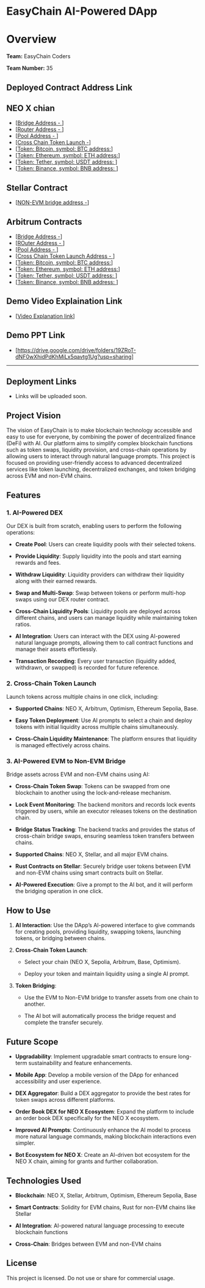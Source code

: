 # EasyChain AI-Powered DApp



# Overview



**Team:** EasyChain Coders  

**Team Number:** 35


## Deployed Contract Address Link

## NEO X chian
- [[Bridge Address - ](https://xt4scan.ngd.network/address/0xE844478Acb6b7714ac1ffb08aFC3E9D13a1E8fB7)]
- [[Router Address - ](https://xt4scan.ngd.network/address/0x27e11cd7831963101452dbd0f41c1d011f2fa122)]
- [[Pool Address - ](https://xt4scan.ngd.network/address/0x97bd50F8536ea5be0B82493FA60A4983B497d957)]
- [[Cross Chain Token Launch -](https://xt4scan.ngd.network/address/0x6cCfEe33866b840d8C67164D59DC28455AbAc10D)]
- [[Token: Bitcoin, symbol: BTC address:](https://xt4scan.ngd.network/address/0x273e4b4be0916f66816fab7bc2a2601e378fda9c)]
- [[Token: Ethereum, symbol: ETH address:](https://xt4scan.ngd.network/address/0x8a7813c4bdeec6158462603af9c5dff1f68e5fb0)]
- [[Token: Tether, symbol: USDT address: ](https://xt4scan.ngd.network/address/0xb4e2cb231e0f4af05a60f4b0586d0460c8df5485)]
- [[Token: Binance, symbol: BNB address: ](https://xt4scan.ngd.network/address/0xc155c82bd1a10e5bc4905e3edc945305ca490896)]


## Stellar Contract
- [[NON-EVM bridge address -](https://stellar.expert/explorer/testnet/contract/CA6UHQAJTSR24TCV6OBXAPFNDNT56HSJRIRBENDLXGW3TEWZQ37O52WR)]

## Arbitrum Contracts

- [[Bridge Address -](https://sepolia.arbiscan.io/address/0x0A063b3AD7044a122c4C0b31A5BcB07e9D8498be)]
- [[ROuter Address - ](https://sepolia.arbiscan.io/address/0xf40FC41d326Af8D45E58C36B1c79b29106CfDBCa)]
- [[Pool Address - ](https://sepolia.arbiscan.io/address/0x01774BfB8a716A2209988A868c8eD300e6fAC176)]
- [[Cross Chain Token Launch Address - ](https://sepolia.arbiscan.io/address/0xDbDb231b13D100D60a7616c3c5776d7A7de772f6)]
- [[Token: Bitcoin, symbol: BTC address:](https://xt4scan.ngd.network/address/0x273e4b4be0916f66816fab7bc2a2601e378fda9c)]
- [[Token: Ethereum, symbol: ETH address:](https://xt4scan.ngd.network/address/0x8a7813c4bdeec6158462603af9c5dff1f68e5fb0)]
- [[Token: Tether, symbol: USDT address: ](https://xt4scan.ngd.network/address/0xb4e2cb231e0f4af05a60f4b0586d0460c8df5485)]
- [[Token: Binance, symbol: BNB address: ](https://xt4scan.ngd.network/address/0xc155c82bd1a10e5bc4905e3edc945305ca490896)]

  
## Demo Video Explaination Link
- [[Video Explanation link](https://drive.google.com/drive/folders/1J-xDKvvvST1K3ZTIPQPO5AQaOGWE2Omz?usp=sharing)]


## Demo PPT Link
- [https://drive.google.com/drive/folders/19ZRoT-dNF0wXhidPdKhMiLx5qavtg1Ug?usp=sharing]


---

## Deployment Links
- Links will be uploaded soon.






## Project Vision



The vision of EasyChain is to make blockchain technology accessible and easy to use for everyone, by combining the power of decentralized finance (DeFi) with AI. Our platform aims to simplify complex blockchain functions such as token swaps, liquidity provision, and cross-chain operations by allowing users to interact through natural language prompts. This project is focused on providing user-friendly access to advanced decentralized services like token launching, decentralized exchanges, and token bridging across EVM and non-EVM chains.



## Features



### 1. **AI-Powered DEX**

Our DEX is built from scratch, enabling users to perform the following operations:



- **Create Pool**: Users can create liquidity pools with their selected tokens.

- **Provide Liquidity**: Supply liquidity into the pools and start earning rewards and fees.

- **Withdraw Liquidity**: Liquidity providers can withdraw their liquidity along with their earned rewards.

- **Swap and Multi-Swap**: Swap between tokens or perform multi-hop swaps using our DEX router contract.

- **Cross-Chain Liquidity Pools**: Liquidity pools are deployed across different chains, and users can manage liquidity while maintaining token ratios.

- **AI Integration**: Users can interact with the DEX using AI-powered natural language prompts, allowing them to call contract functions and manage their assets effortlessly.

- **Transaction Recording**: Every user transaction (liquidity added, withdrawn, or swapped) is recorded for future reference.



### 2. **Cross-Chain Token Launch**

Launch tokens across multiple chains in one click, including:



- **Supported Chains**: NEO X, Arbitrum, Optimism, Ethereum Sepolia, Base.

- **Easy Token Deployment**: Use AI prompts to select a chain and deploy tokens with initial liquidity across multiple chains simultaneously.

- **Cross-Chain Liquidity Maintenance**: The platform ensures that liquidity is managed effectively across chains.



### 3. **AI-Powered EVM to Non-EVM Bridge**

Bridge assets across EVM and non-EVM chains using AI:



- **Cross-Chain Token Swap**: Tokens can be swapped from one blockchain to another using the lock-and-release mechanism.

- **Lock Event Monitoring**: The backend monitors and records lock events triggered by users, while an executor releases tokens on the destination chain.

- **Bridge Status Tracking**: The backend tracks and provides the status of cross-chain bridge swaps, ensuring seamless token transfers between chains.

- **Supported Chains**: NEO X, Stellar, and all major EVM chains.

- **Rust Contracts on Stellar**: Securely bridge user tokens between EVM and non-EVM chains using smart contracts built on Stellar.

- **AI-Powered Execution**: Give a prompt to the AI bot, and it will perform the bridging operation in one click.



## How to Use



1. **AI Interaction**: Use the DApp’s AI-powered interface to give commands for creating pools, providing liquidity, swapping tokens, launching tokens, or bridging between chains.

   

2. **Cross-Chain Token Launch**:

   - Select your chain (NEO X, Sepolia, Arbitrum, Base, Optimism).

   - Deploy your token and maintain liquidity using a single AI prompt.



3. **Token Bridging**:

   - Use the EVM to Non-EVM bridge to transfer assets from one chain to another.

   - The AI bot will automatically process the bridge request and complete the transfer securely.



## Future Scope



- **Upgradability**: Implement upgradable smart contracts to ensure long-term sustainability and feature enhancements.

- **Mobile App**: Develop a mobile version of the DApp for enhanced accessibility and user experience.

- **DEX Aggregator**: Build a DEX aggregator to provide the best rates for token swaps across different platforms.

- **Order Book DEX for NEO X Ecosystem**: Expand the platform to include an order book DEX specifically for the NEO X ecosystem.

- **Improved AI Prompts**: Continuously enhance the AI model to process more natural language commands, making blockchain interactions even simpler.

- **Bot Ecosystem for NEO X**: Create an AI-driven bot ecosystem for the NEO X chain, aiming for grants and further collaboration.



## Technologies Used



- **Blockchain**: NEO X, Stellar, Arbitrum, Optimism, Ethereum Sepolia, Base

- **Smart Contracts**: Solidity for EVM chains, Rust for non-EVM chains like Stellar

- **AI Integration**: AI-powered natural language processing to execute blockchain functions

- **Cross-Chain**: Bridges between EVM and non-EVM chains



## License



This project is licensed. Do not use or share for commercial usage.

